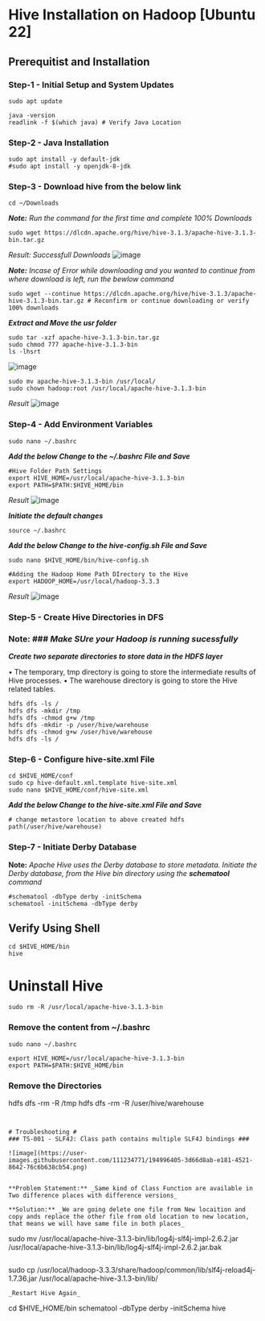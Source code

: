 # Hive Installation on Hadoop [Ubuntu 22] #

## Prerequitist and Installation ##
### Step-1 - Initial Setup and System Updates ###
```
sudo apt update
```
```
java -version
readlink -f $(which java) # Verify Java Location
```

### Step-2 - Java Installation ###
```
sudo apt install -y default-jdk
#sudo apt install -y openjdk-8-jdk
```

### Step-3 - Download hive from the below link ###
```
cd ~/Downloads
```

_**Note:** Run the command for the first time and complete 100% Downloads_
```
sudo wget https://dlcdn.apache.org/hive/hive-3.1.3/apache-hive-3.1.3-bin.tar.gz 
```
_Result: Successfull Downloads_
![image](https://user-images.githubusercontent.com/111234771/195228590-1c012576-78e2-4645-bd55-0c16022b4a66.png)

_**Note:** Incase of Error while downloading and you wanted to continue from where download is left, run the bewlow command_
```
sudo wget --continue https://dlcdn.apache.org/hive/hive-3.1.3/apache-hive-3.1.3-bin.tar.gz # Reconfirm or continue downloading or verify 100% downloads
```
**_Extract and Move the usr folder_**
```
sudo tar -xzf apache-hive-3.1.3-bin.tar.gz
sudo chmod 777 apache-hive-3.1.3-bin
ls -lhsrt
```
![image](https://user-images.githubusercontent.com/111234771/195231142-53c8afce-e9d2-4715-a4ac-ed9e05332b2f.png) 

```
sudo mv apache-hive-3.1.3-bin /usr/local/
sudo chown hadoop:root /usr/local/apache-hive-3.1.3-bin
```
_Result_
![image](https://user-images.githubusercontent.com/111234771/195231783-5f5cb19b-068d-4c85-9295-f93dedd8246b.png)

### Step-4 - Add Environment Variables ###
```
sudo nano ~/.bashrc
```
**_Add the below Change to the ~/.bashrc File and Save_**
```
#Hive Folder Path Settings
export HIVE_HOME=/usr/local/apache-hive-3.1.3-bin
export PATH=$PATH:$HIVE_HOME/bin
```
_Result_
![image](https://user-images.githubusercontent.com/111234771/195232613-d3769b55-a34d-4bdd-a2d1-08180efc40a2.png)

**_Initiate the default changes_**
```
source ~/.bashrc
```

**_Add the below Change to the hive-config.sh File and Save_**
```
sudo nano $HIVE_HOME/bin/hive-config.sh
```
```
#Adding the Hadoop Home Path DIrectory to the Hive
export HADOOP_HOME=/usr/local/hadoop-3.3.3
```
_Result_
![image](https://user-images.githubusercontent.com/111234771/195233077-3a18aa31-3982-4a7c-ac59-130582aafe38.png)

### Step-5 - Create Hive Directories in DFS ###
### Note: ### _Make SUre your Hadoop is running sucessfully_
**_Create two separate directories to store data in the HDFS layer_**

•	The temporary, tmp directory is going to store the intermediate results of Hive processes.
•	The warehouse directory is going to store the Hive related tables.

```
hdfs dfs -ls /
hdfs dfs -mkdir /tmp
hdfs dfs -chmod g+w /tmp
hdfs dfs -mkdir -p /user/hive/warehouse
hdfs dfs -chmod g+w /user/hive/warehouse
hdfs dfs -ls /
```

### Step-6 - Configure hive-site.xml File ###
```
cd $HIVE_HOME/conf
sudo cp hive-default.xml.template hive-site.xml
sudo nano $HIVE_HOME/conf/hive-site.xml
```
**_Add the below Change to the hive-site.xml File and Save_**
```
# change metastore location to above created hdfs path(/user/hive/warehouse)

```

### Step-7 - Initiate Derby Database ###

**Note:** _Apache Hive uses the Derby database to store metadata. Initiate the Derby database, from the Hive bin directory using the **schematool** command_
```
#schematool -dbType derby -initSchema
schematool -initSchema -dbType derby
```

## Verify Using Shell ##
```
cd $HIVE_HOME/bin
hive
```

# Uninstall Hive #
```
sudo rm -R /usr/local/apache-hive-3.1.3-bin
```

### Remove the content from ~/.bashrc ###
```
sudo nano ~/.bashrc
```
```
export HIVE_HOME=/usr/local/apache-hive-3.1.3-bin
export PATH=$PATH:$HIVE_HOME/bin
```

### Remove the Directories ###
hdfs dfs -rm -R /tmp
hdfs dfs -rm -R /user/hive/warehouse
```


# Troubleshooting #
### TS-001 - SLF4J: Class path contains multiple SLF4J bindings ###

![image](https://user-images.githubusercontent.com/111234771/194996405-3d66d8ab-e181-4521-8642-76c6b638cb54.png)


**Problem Statement:** _Same kind of Class Function are available in Two difference places with difference versions_

**Solution:** _We are going delete one file from New locaition and copy ands replace the other file from old location to new location, that means we will have same file in both places_

```
sudo mv /usr/local/apache-hive-3.1.3-bin/lib/log4j-slf4j-impl-2.6.2.jar /usr/local/apache-hive-3.1.3-bin/lib/log4j-slf4j-impl-2.6.2.jar.bak
```
```
sudo cp /usr/local/hadoop-3.3.3/share/hadoop/common/lib/slf4j-reload4j-1.7.36.jar /usr/local/apache-hive-3.1.3-bin/lib/
```
_Restart Hive Again_
```
cd $HIVE_HOME/bin
schematool -dbType derby -initSchema
hive
```
